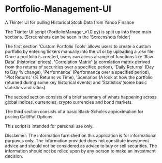# Portfolio-Management-UI
A Tkinter UI for pulling Historical Stock Data from Yahoo Finance


The Tkinter UI script (PortfolioManager_v1.0.py) is split up into three main sections. (Screenshots can be seen in the 'Screenshots folder)

The first section 'Custom Portfolio Tools' allows users to create a custom portfolio by entering tickers manually into the UI or by uploading a .csv file.
Once a portfolio is created, users can acess a range of functions like 'Raw Data' (historical prices), 'Correlation Matrix' (a correlation matrix derived from the returns of securities over a specified period), 'Daily Returns' (Day to Day % change), 'Performance' (Performance over a specified period), 'Plot Returns' (% Returns vs Time), 'Scenarios'(A look at how the portfolio returned during some key historical events) and 'Statistics'(some basic statistics and ratios).

The second section consists of a brief summary of whats happening across global indices, currencies, crypto currencies and bond markets.

The third section consists of a basic Black-Scholes approximation for pricing Call/Put Options.

This script is intended for personal use only.

Disclaimer: The information furnished on this application is for informational purposes only. The information provided does not constitute investment advice and should not be considered as advice to buy or sell securities. The information should not be relied upon by any person to make an investment decision.

